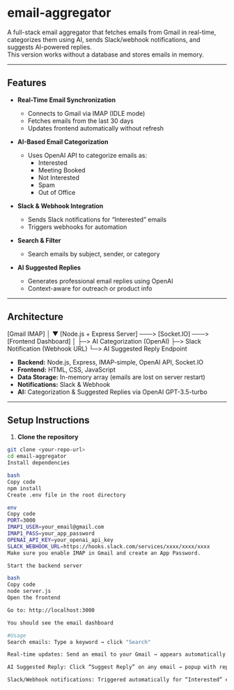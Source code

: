 # email-aggregator


A full-stack email aggregator that fetches emails from Gmail in real-time, categorizes them using AI, sends Slack/webhook notifications, and suggests AI-powered replies.  
This version works without a database and stores emails in memory.

---

## Features

- **Real-Time Email Synchronization**
  - Connects to Gmail via IMAP (IDLE mode)
  - Fetches emails from the last 30 days
  - Updates frontend automatically without refresh

- **AI-Based Email Categorization**
  - Uses OpenAI API to categorize emails as:
    - Interested
    - Meeting Booked
    - Not Interested
    - Spam
    - Out of Office

- **Slack & Webhook Integration**
  - Sends Slack notifications for “Interested” emails
  - Triggers webhooks for automation

- **Search & Filter**
  - Search emails by subject, sender, or category

- **AI Suggested Replies**
  - Generates professional email replies using OpenAI
  - Context-aware for outreach or product info

---

## Architecture

[Gmail IMAP]
│
▼
[Node.js + Express Server] ───> [Socket.IO] ───> [Frontend Dashboard]
│
├─> AI Categorization (OpenAI)
├─> Slack Notification (Webhook URL)
└─> AI Suggested Reply Endpoint



- **Backend:** Node.js, Express, IMAP-simple, OpenAI API, Socket.IO
- **Frontend:** HTML, CSS, JavaScript
- **Data Storage:** In-memory array (emails are lost on server restart)
- **Notifications:** Slack & Webhook
- **AI:** Categorization & Suggested Replies via OpenAI GPT-3.5-turbo

---

## Setup Instructions

1. **Clone the repository**
```bash
git clone <your-repo-url>
cd email-aggregator
Install dependencies

bash
Copy code
npm install
Create .env file in the root directory

env
Copy code
PORT=3000
IMAP1_USER=your_email@gmail.com
IMAP1_PASS=your_app_password
OPENAI_API_KEY=your_openai_api_key
SLACK_WEBHOOK_URL=https://hooks.slack.com/services/xxxx/xxxx/xxxx
Make sure you enable IMAP in Gmail and create an App Password.

Start the backend server

bash
Copy code
node server.js
Open the frontend

Go to: http://localhost:3000

You should see the email dashboard

#Usage
Search emails: Type a keyword → click "Search"

Real-time updates: Send an email to your Gmail → appears automatically

AI Suggested Reply: Click “Suggest Reply” on any email → popup with reply

Slack/Webhook notifications: Triggered automatically for “Interested” emails
